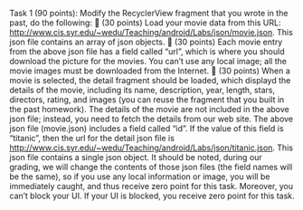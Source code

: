 Task 1 (90 points): Modify the RecyclerView fragment that you wrote in the past, do the following:
 (30 points) Load your movie data from this URL:
http://www.cis.syr.edu/~wedu/Teaching/android/Labs/json/movie.json. This json file contains an array of json objects.
 (30 points) Each movie entry from the above json file has a field called “url”, which is where you should download the picture for the movies. You can’t use any local image; all the movie images must be downloaded from the Internet.
 (30 points) When a movie is selected, the detail fragment should be loaded, which displayd the details of the movie, including its name, description, year, length, stars, directors, rating, and images (you can reuse the fragment that you built in the past homework). The details of the movie are not included in the above json file; instead, you need to fetch the details from our web site. The above json file (movie.json) includes a field called “id”. If the value of this field is “titanic”, then the url for the detail json file is http://www.cis.syr.edu/~wedu/Teaching/android/Labs/json/titanic.json. This json file contains a single json object.
It should be noted, during our grading, we will change the contents of those json files (the field names will be the same), so if you use any local information or image, you will be immediately caught, and thus receive zero point for this task. Moreover, you can’t block your UI. If your UI is blocked, you receive zero point for this task.
